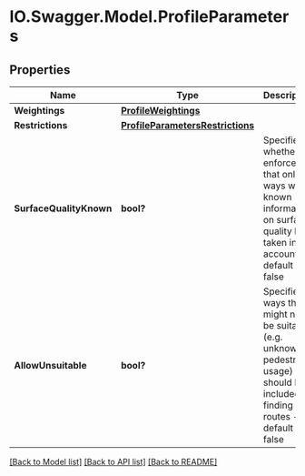 # IO.Swagger.Model.ProfileParameters
## Properties

Name | Type | Description | Notes
------------ | ------------- | ------------- | -------------
**Weightings** | [**ProfileWeightings**](ProfileWeightings.md) |  | [optional] 
**Restrictions** | [**ProfileParametersRestrictions**](ProfileParametersRestrictions.md) |  | [optional] 
**SurfaceQualityKnown** | **bool?** | Specifies whether to enforce that only ways with known information on surface quality be taken into account - default false | [optional] 
**AllowUnsuitable** | **bool?** | Specifies if ways that might not be suitable (e.g. unknown pedestrian usage) should be included in finding routes - default false | [optional] 

[[Back to Model list]](../README.md#documentation-for-models) [[Back to API list]](../README.md#documentation-for-api-endpoints) [[Back to README]](../README.md)

